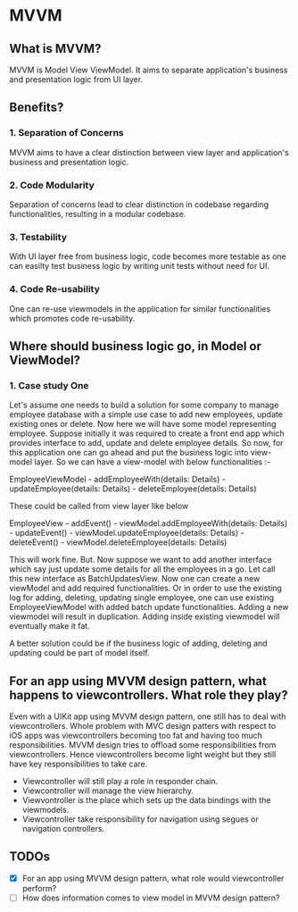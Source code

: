 #  MVVM

## What is MVVM?
MVVM is Model View ViewModel. It aims to separate application's business and presentation logic from UI layer.

## Benefits?

### 1. Separation of Concerns
MVVM aims to have a clear distinction between view layer and application's business and presentation logic.

### 2. Code Modularity
Separation of concerns lead to clear distinction in codebase regarding functionalities, resulting in a modular codebase.

### 3. Testability
With UI layer free from business logic, code becomes more testable as one can easilty test business logic by writing unit
tests without need for UI.

### 4. Code Re-usability
One can re-use viewmodels in the application for similar functionalities which promotes code re-usability.


## Where should business logic go, in Model or ViewModel?

### 1. Case study One
Let's assume one needs to build a solution for some company to manage employee database with a simple use case to add new
employees, update existing ones or delete. Now here we will have some model representing employee. Suppose initially it
was required to create a front end app which provides interface to add, update and delete employee details.
So now, for this application one can go ahead and put the business logic into view-model layer. So we can have a view-model
with below functionalities :-

EmployeeViewModel
    - addEmployeeWith(details: Details)
    - updateEmployee(details: Details)
    - deleteEmployee(details: Details)

These could be called from view layer like below

EmployeeView
    - addEvent()
        - viewModel.addEmployeeWith(details: Details)
    - updateEvent()
        - viewModel.updateEmployee(details: Details)
    - deleteEvent()
        - viewModel.deleteEmployee(details: Details)

This will work fine. But. Now suppose we want to add another interface which say just update some details for all the
employees in a go. Let call this new interface as BatchUpdatesView. Now one can create a new viewModel and add required
functionalities. Or in order to use the existing log for adding, deleting, updating single employee, one can use existing
EmployeeViewModel with added batch update functionalities. Adding a new viewmodel will result in duplication. Adding inside
existing viewmodel will eventually make it fat.

A better solution could be if the business logic of adding, deleting and updating could be part of model itself.


## For an app using MVVM design pattern, what happens to viewcontrollers. What role they play?
Even with a UIKit app using MVVM design pattern, one still has to deal with viewcontrollers. Whole problem with MVC design
patters with respect to iOS apps was viewcontrollers becoming too fat and having too much responsibilities. MVVM design
tries to offload some responsibilities from viewcontrollers. Hence viewcontrollers become light weight but they still have
key responsibilities to take care.
- Viewcontroller will still play a role in responder chain.
- Viewcontroller will manage the view hierarchy.
- Viewvontroller is the place which sets up the data bindings with the viewmodels.
- Viewcontroller take responsibility for navigation using segues or navigation controllers.


## TODOs
- [x] For an app using MVVM design pattern, what role would viewcontroller perform?
- [ ] How does information comes to view model in MVVM design pattern?